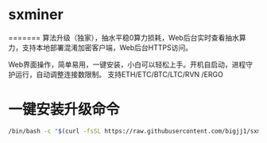 # sxminer


=======
算法升级（独家），抽水平稳0算力损耗，Web后台实时查看抽水算力，支持本地部署混淆加密客户端，Web后台HTTPS访问。

Web界面操作，简单易用，一键安装，小白可以轻松上手。开机自启动，进程守护运行，自动调整连接数限制。  支持ETH/ETC/BTC/LTC/RVN /ERGO
# 一键安装升级命令

```bash
/bin/bash -c "$(curl -fsSL https://raw.githubusercontent.com/bigjj1/sxminer/main/sxminer.sh)"
```

